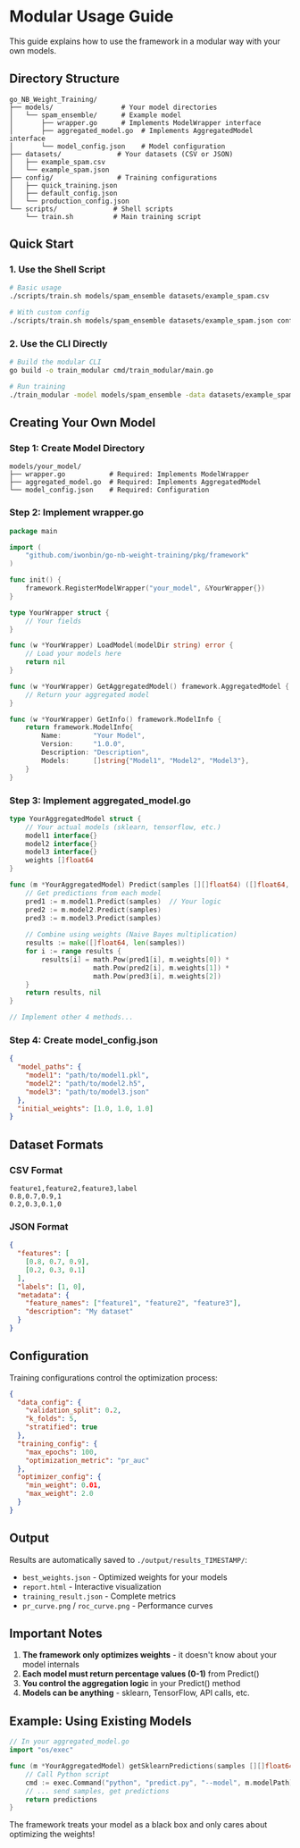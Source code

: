 # Modular Usage Guide

This guide explains how to use the framework in a modular way with your own models.

## Directory Structure

```
go_NB_Weight_Training/
├── models/                 # Your model directories
│   └── spam_ensemble/      # Example model
│       ├── wrapper.go      # Implements ModelWrapper interface
│       ├── aggregated_model.go  # Implements AggregatedModel interface
│       └── model_config.json    # Model configuration
├── datasets/              # Your datasets (CSV or JSON)
│   ├── example_spam.csv
│   └── example_spam.json
├── config/                # Training configurations
│   ├── quick_training.json
│   ├── default_config.json
│   └── production_config.json
└── scripts/              # Shell scripts
    └── train.sh          # Main training script
```

## Quick Start

### 1. Use the Shell Script

```bash
# Basic usage
./scripts/train.sh models/spam_ensemble datasets/example_spam.csv

# With custom config
./scripts/train.sh models/spam_ensemble datasets/example_spam.json config/quick_training.json
```

### 2. Use the CLI Directly

```bash
# Build the modular CLI
go build -o train_modular cmd/train_modular/main.go

# Run training
./train_modular -model models/spam_ensemble -data datasets/example_spam.csv
```

## Creating Your Own Model

### Step 1: Create Model Directory

```
models/your_model/
├── wrapper.go           # Required: Implements ModelWrapper
├── aggregated_model.go  # Required: Implements AggregatedModel
└── model_config.json    # Required: Configuration
```

### Step 2: Implement wrapper.go

```go
package main

import (
    "github.com/iwonbin/go-nb-weight-training/pkg/framework"
)

func init() {
    framework.RegisterModelWrapper("your_model", &YourWrapper{})
}

type YourWrapper struct {
    // Your fields
}

func (w *YourWrapper) LoadModel(modelDir string) error {
    // Load your models here
    return nil
}

func (w *YourWrapper) GetAggregatedModel() framework.AggregatedModel {
    // Return your aggregated model
}

func (w *YourWrapper) GetInfo() framework.ModelInfo {
    return framework.ModelInfo{
        Name:        "Your Model",
        Version:     "1.0.0",
        Description: "Description",
        Models:      []string{"Model1", "Model2", "Model3"},
    }
}
```

### Step 3: Implement aggregated_model.go

```go
type YourAggregatedModel struct {
    // Your actual models (sklearn, tensorflow, etc.)
    model1 interface{}
    model2 interface{}
    model3 interface{}
    weights []float64
}

func (m *YourAggregatedModel) Predict(samples [][]float64) ([]float64, error) {
    // Get predictions from each model
    pred1 := m.model1.Predict(samples)  // Your logic
    pred2 := m.model2.Predict(samples)
    pred3 := m.model3.Predict(samples)
    
    // Combine using weights (Naive Bayes multiplication)
    results := make([]float64, len(samples))
    for i := range results {
        results[i] = math.Pow(pred1[i], m.weights[0]) *
                     math.Pow(pred2[i], m.weights[1]) *
                     math.Pow(pred3[i], m.weights[2])
    }
    return results, nil
}

// Implement other 4 methods...
```

### Step 4: Create model_config.json

```json
{
  "model_paths": {
    "model1": "path/to/model1.pkl",
    "model2": "path/to/model2.h5",
    "model3": "path/to/model3.json"
  },
  "initial_weights": [1.0, 1.0, 1.0]
}
```

## Dataset Formats

### CSV Format
```csv
feature1,feature2,feature3,label
0.8,0.7,0.9,1
0.2,0.3,0.1,0
```

### JSON Format
```json
{
  "features": [
    [0.8, 0.7, 0.9],
    [0.2, 0.3, 0.1]
  ],
  "labels": [1, 0],
  "metadata": {
    "feature_names": ["feature1", "feature2", "feature3"],
    "description": "My dataset"
  }
}
```

## Configuration

Training configurations control the optimization process:

```json
{
  "data_config": {
    "validation_split": 0.2,
    "k_folds": 5,
    "stratified": true
  },
  "training_config": {
    "max_epochs": 100,
    "optimization_metric": "pr_auc"
  },
  "optimizer_config": {
    "min_weight": 0.01,
    "max_weight": 2.0
  }
}
```

## Output

Results are automatically saved to `./output/results_TIMESTAMP/`:
- `best_weights.json` - Optimized weights for your models
- `report.html` - Interactive visualization
- `training_result.json` - Complete metrics
- `pr_curve.png` / `roc_curve.png` - Performance curves

## Important Notes

1. **The framework only optimizes weights** - it doesn't know about your model internals
2. **Each model must return percentage values (0-1)** from Predict()
3. **You control the aggregation logic** in your Predict() method
4. **Models can be anything** - sklearn, TensorFlow, API calls, etc.

## Example: Using Existing Models

```go
// In your aggregated_model.go
import "os/exec"

func (m *YourAggregatedModel) getSklearnPredictions(samples [][]float64) []float64 {
    // Call Python script
    cmd := exec.Command("python", "predict.py", "--model", m.modelPath)
    // ... send samples, get predictions
    return predictions
}
```

The framework treats your model as a black box and only cares about optimizing the weights!